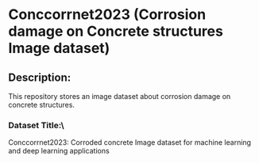 # Conccorrnet2023 (Corrosion damage on Concrete structures Image dataset)
## Description:
This repository stores an image dataset about corrosion damage on concrete structures.

### Dataset Title:\\ 
Conccorrnet2023: Corroded concrete Image dataset for machine learning and deep learning applications
